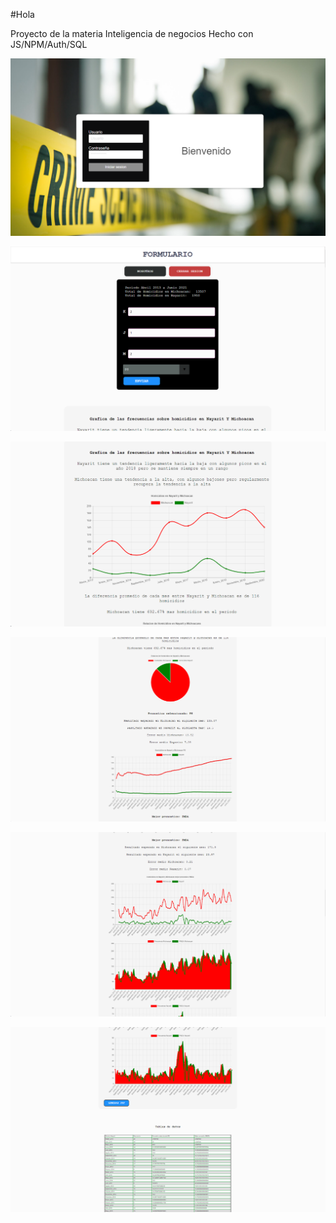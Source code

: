 #Hola

Proyecto de la materia Inteligencia de negocios
Hecho con JS/NPM/Auth/SQL

![alt text](https://github.com/DanielSaed/ProyectoIN/blob/master/img/login.png?raw=true)

![alt text](https://github.com/DanielSaed/ProyectoIN/blob/master/img/Inicio.png?raw=true)

![alt text](https://github.com/DanielSaed/ProyectoIN/blob/master/img/Inicio2.png?raw=true)

![alt text](https://github.com/DanielSaed/ProyectoIN/blob/master/img/Inicio3.png?raw=true)

![alt text](https://github.com/DanielSaed/ProyectoIN/blob/master/img/Inicio4.png?raw=true)

![alt text](https://github.com/DanielSaed/ProyectoIN/blob/master/img/Inicio5.png?raw=true)
